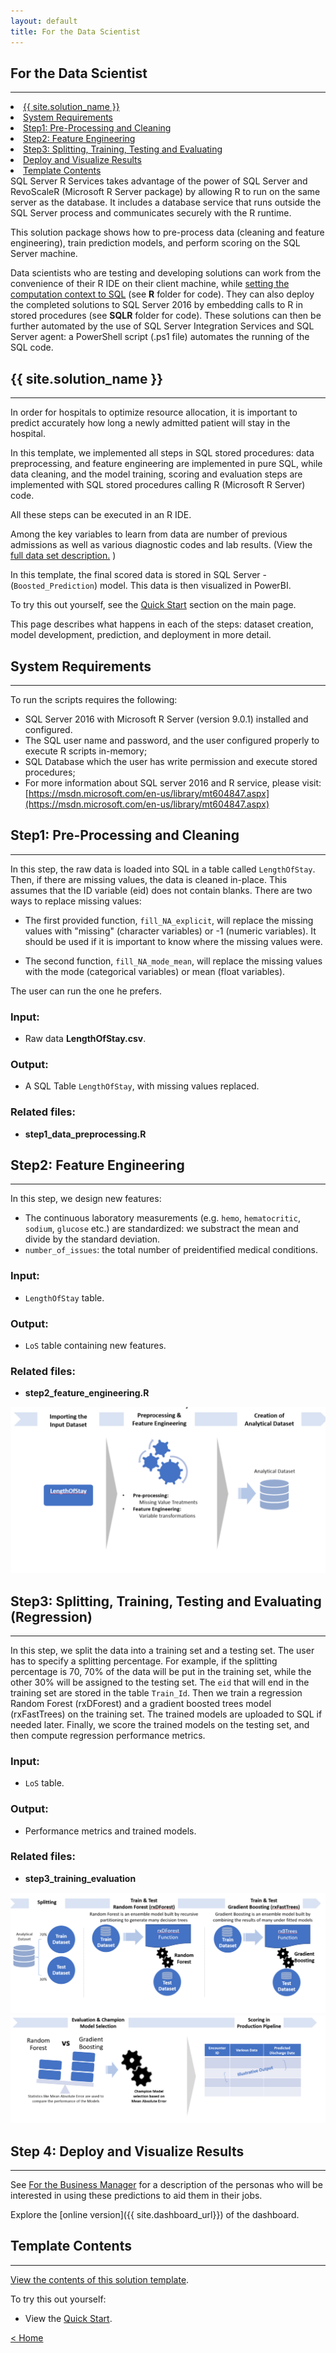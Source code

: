 ```yaml
---
layout: default
title: For the Data Scientist
---
```


## For the Data Scientist
----------------------------

<div class="row">
    <div class="col-md-6">
        <div class="toc">
            <li><a href="#first">{{ site.solution_name }}</a></li>
            <li><a href="#system-requirements">System Requirements</a></li>
            <li><a href="#step1">Step1: Pre-Processing and Cleaning</a></li>
            <li><a href="#step2">Step2: Feature Engineering</a></li>
            <li><a href="#step3r">Step3: Splitting, Training, Testing and Evaluating</a></li>
             <li><a href="#step4">Deploy and Visualize Results</a></li>
            <li><a href="#template-contents">Template Contents</a></li>
        </div>
    </div>
    <div class="col-md-6">
        SQL Server R Services takes advantage of the power of SQL Server and RevoScaleR (Microsoft R Server package) by allowing R to run on the same server as the database. It includes a database service that runs outside the SQL Server process and communicates securely with the R runtime. 
        <p>
       This solution package shows how to pre-process data (cleaning and feature engineering), train prediction models, and perform scoring on the SQL Server machine. </p>
    </div>
</div>

Data scientists who are testing and developing solutions can work from the convenience of their R IDE on their client machine, while <a href="https://msdn.microsoft.com/en-us/library/mt604885.aspx">setting the computation context to SQL</a> (see **R** folder for code).  They can also deploy the completed solutions to SQL Server 2016 by embedding calls to R in stored procedures (see **SQLR** folder for code). These solutions can then be further automated by the use of SQL Server Integration Services and SQL Server agent: a PowerShell script (.ps1 file) automates the running of the SQL code.

<a name="first"></a>

## {{ site.solution_name }}
--------------------------

In order for hospitals to optimize resource allocation, it is important to predict accurately how long a newly admitted patient will stay in the hospital.

In this template, we implemented all steps in SQL stored procedures: data preprocessing, and feature engineering are implemented in pure SQL, while data cleaning, and the model training, scoring and evaluation steps are implemented with SQL stored procedures calling R (Microsoft R Server) code. 

All these steps can be executed in an R IDE. 

Among the key variables to learn from data are number of previous admissions as well as various diagnostic codes and lab results.  (View the [full data set description.](input_data.html) )

In this template, the final scored data is stored in SQL Server -  (`Boosted_Prediction`) model.  This data is then visualized in PowerBI. 

To try this out yourself, see the [Quick Start](START_HERE.html) section on the main page.  

This page describes what happens in each of the steps: dataset creation, model development, prediction, and deployment in more detail.


## System Requirements
--------------------------

To run the scripts requires the following:

- SQL Server 2016 with Microsoft R Server  (version 9.0.1) installed and configured.     
- The SQL user name and password, and the user configured properly to execute R scripts in-memory;
- SQL Database which the user has write permission and execute stored procedures;
- For more information about SQL server 2016 and R service, please visit: [https://msdn.microsoft.com/en-us/library/mt604847.aspx](https://msdn.microsoft.com/en-us/library/mt604847.aspx)


<a name="step1"></a>

##  Step1: Pre-Processing and Cleaning
-------------------------

In this step, the raw data is loaded into SQL in a table called `LengthOfStay`. Then, if there are missing values, the data is cleaned in-place. This assumes that the ID variable (eid) does not contain blanks. 
There are two ways to replace missing values:

* The first provided function, `fill_NA_explicit`, will replace the missing values with "missing" (character variables) or -1 (numeric variables). It should be used if it is important to know where the missing values were.

* The second function, `fill_NA_mode_mean`, will replace the missing values with the mode (categorical variables) or mean (float variables).

The user can run the one he prefers. 

### Input:
* Raw data **LengthOfStay.csv**.

### Output:
* A SQL Table `LengthOfStay`, with missing values replaced.

### Related files:
* **step1_data_preprocessing.R**

<a name="step2"></a>

## Step2: Feature Engineering
-------------------------

In this step, we design new features:  

* The continuous laboratory measurements (e.g. `hemo`, `hematocritic`, `sodium`, `glucose` etc.) are standardized: we substract the mean and divide by the standard deviation. 
* `number_of_issues`: the total number of preidentified medical conditions.

### Input:

* `LengthOfStay` table.

### Output:

* `LoS` table containing new features.

### Related files:

* **step2_feature_engineering.R**

<img src="images/ds1.png">

<a name="step3r"></a>

## Step3:  Splitting, Training, Testing and Evaluating (Regression)
-------------------------

In this step, we split the data into a training set and a testing set. The user has to specify a splitting percentage. For example, if the splitting percentage is 70, 70% of the data will be put in the training set, while the other 30% will be assigned to the testing set. The `eid` that will end in the training set are stored in the table `Train_Id`.  Then we train a regression Random Forest (rxDForest) and a gradient boosted trees model (rxFastTrees) on the training set. The trained models are uploaded to SQL if needed later. Finally, we score the trained models on the testing set, and then compute regression performance metrics.

### Input:

* `LoS` table.

### Output:

* Performance metrics and trained models.

### Related files:

* **step3_training_evaluation**

<img src="images/ds2.png">
<br/>
<img src="images/ds3.png">

<a name="step4"></a>
  
##  Step 4: Deploy and Visualize Results
--------------------------------

See [For the Business Manager](business_manager.html) for a description of the personas who will be interested in using these predictions to aid them in their jobs.


Explore the  [online version]({{ site.dashboard_url}}) of the dashboard.



## Template Contents 
---------------------

[View the contents of this solution template](contents.html).


To try this out yourself: 

* View the [Quick Start](START_HERE.html).

[&lt; Home](index.html)
